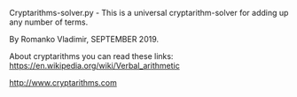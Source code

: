 Cryptarithms-solver.py	 -  This is a universal cryptarithm-solver for adding up any number of terms.

By Romanko Vladimir, SEPTEMBER 2019.

About cryptarithms you can read these links:
https://en.wikipedia.org/wiki/Verbal_arithmetic 

http://www.cryptarithms.com 
